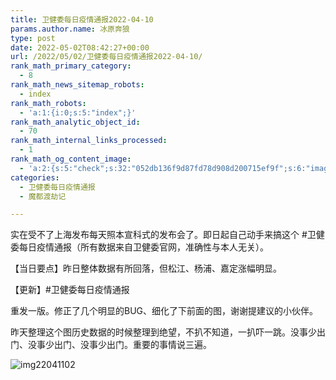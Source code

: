 ```yaml
---
title: 卫健委每日疫情通报2022-04-10
params.author.name: 冰原奔狼
type: post
date: 2022-05-02T08:42:27+00:00
url: /2022/05/02/卫健委每日疫情通报2022-04-10/
rank_math_primary_category:
  - 8
rank_math_news_sitemap_robots:
  - index
rank_math_robots:
  - 'a:1:{i:0;s:5:"index";}'
rank_math_analytic_object_id:
  - 70
rank_math_internal_links_processed:
  - 1
rank_math_og_content_image:
  - 'a:2:{s:5:"check";s:32:"052db136f9d87fd78d908d200715ef9f";s:6:"images";a:0:{}}'
categories:
  - 卫健委每日疫情通报
  - 魔都渡劫记

---
```

实在受不了上海发布每天照本宣科式的发布会了。即日起自己动手来搞这个 #卫健委每日疫情通报（所有数据来自卫健委官网，准确性与本人无关）。

【当日要点】昨日整体数据有所回落，但松江、杨浦、嘉定涨幅明显。

【更新】#卫健委每日疫情通报

重发一版。修正了几个明显的BUG、细化了下前面的图，谢谢提建议的小伙伴。

昨天整理这个图历史数据的时候整理到绝望，不扒不知道，一扒吓一跳。没事少出门、没事少出门、没事少出门。重要的事情说三遍。

<img decoding="async" src="https://i0.wp.com/s2.loli.net/2022/05/02/PV1AGcJ2gmxYt8i.jpg?w=640&#038;ssl=1" alt="img22041102" data-recalc-dims="1" />
